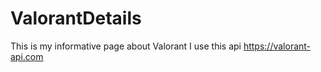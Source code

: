# ValorantDetails
This is my informative page about Valorant
I use this api
https://valorant-api.com
